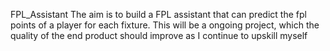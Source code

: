 FPL_Assistant
The aim is to build a FPL assistant that can predict the fpl points of a player for each fixture.
This will be a ongoing project, which the quality of the end product should improve as I continue to upskill myself
